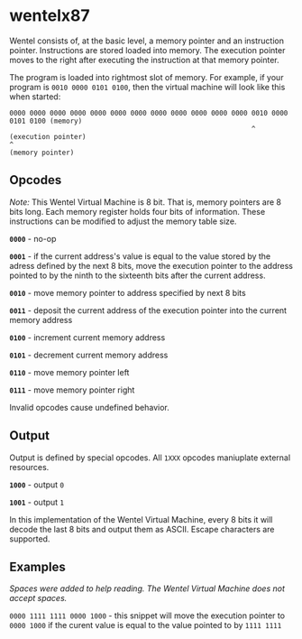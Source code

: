 # wentelx87
Wentel consists of, at the basic level, a memory pointer and an instruction pointer. Instructions are stored loaded into memory. The execution pointer moves to the right after executing the instruction at that memory pointer.

The program is loaded into rightmost slot of memory. For example, if your program is `0010 0000 0101 0100`, 
then the virtual machine will look like this when started:
```
0000 0000 0000 0000 0000 0000 0000 0000 0000 0000 0000 0000 0010 0000 0101 0100 (memory)
                                                            ^                   (execution pointer)
^                                                                               (memory pointer)
```



## Opcodes

*Note:* This Wentel Virtual Machine is 8 bit. That is, memory pointers are 8 bits long. Each memory register holds four bits of information. These instructions can be modified to adjust the memory table size.

**`0000`** - no-op

**`0001`** - if the current address's value is equal to the value stored by the adress defined by the next 8 bits, move the execution pointer to the address pointed to by the ninth to the sixteenth bits after the current address.

**`0010`** - move memory pointer to address specified by next 8 bits

**`0011`** - deposit the current address of the execution pointer into the current memory address

**`0100`** - increment current memory address

**`0101`** - decrement current memory address

**`0110`** - move memory pointer left

**`0111`** - move memory pointer right


Invalid opcodes cause undefined behavior. 

## Output

Output is defined by special opcodes. All `1XXX` opcodes maniuplate external resources.

**`1000`** - output `0`

**`1001`** - output `1`

In this implementation of the Wentel Virtual Machine, 
every 8 bits it will decode the last 8 bits and output them as ASCII. Escape characters are supported.

## Examples
*Spaces were added to help reading. The Wentel Virtual Machine does not accept spaces.*

`0000 1111 1111 0000 1000` - this snippet will move the execution pointer to `0000 1000` if the curent value is equal to the value pointed to by `1111 1111`

